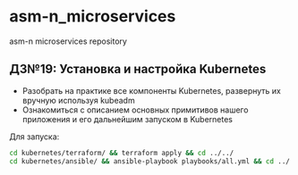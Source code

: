 # asm-n_microservices
asm-n microservices repository

## ДЗ№19: Установка и настройка Kubernetes

- Разобрать на практике все компоненты Kubernetes, развернуть их вручную используя kubeadm
- Ознакомиться с описанием основных примитивов нашего приложения и его дальнейшим запуском в Kubernetes

Для запуска:

``` bash
cd kubernetes/terraform/ && terraform apply && cd ../../
cd kubernetes/ansible/ && ansible-playbook playbooks/all.yml && cd ../../
```
